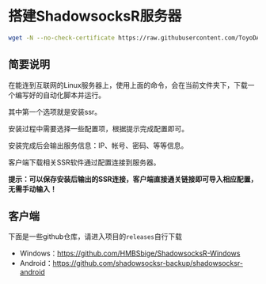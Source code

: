 # 搭建ShadowsocksR服务器

```bash
wget -N --no-check-certificate https://raw.githubusercontent.com/ToyoDAdoubi/doubi/master/ssr.sh && chmod +x ssr.sh && bash ssr.sh
```

<!-- more -->

## 简要说明

在能连到互联网的Linux服务器上，使用上面的命令，会在当前文件夹下，下载一个编写好的自动化脚本并运行。

其中第一个选项就是安装ssr。

安装过程中需要选择一些配置项，根据提示完成配置即可。

安装完成后会输出服务信息：IP、帐号、密码、等等信息。

客户端下载相关SSR软件通过配置连接到服务器。

**提示：可以保存安装后输出的SSR连接，客户端直接通关链接即可导入相应配置，无需手动输入！**

## 客户端

下面是一些github仓库，请进入项目的`releases`自行下载

- Windows：https://github.com/HMBSbige/ShadowsocksR-Windows
- Android：https://github.com/shadowsocksr-backup/shadowsocksr-android

